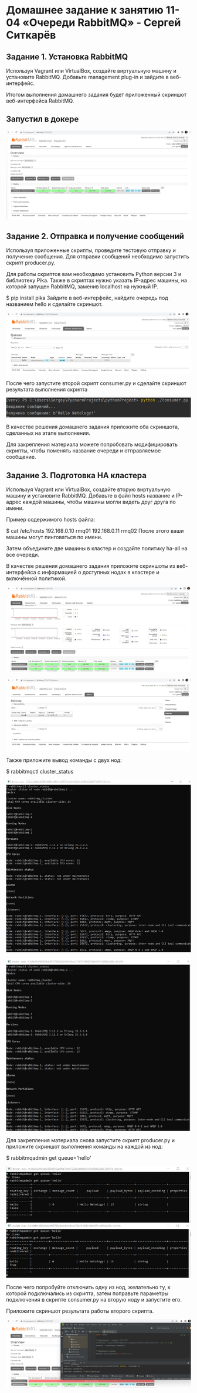 # Домашнее задание к занятию 11-04 «Очереди RabbitMQ» - Сергей Ситкарёв

## Задание 1. Установка RabbitMQ

Используя Vagrant или VirtualBox, создайте виртуальную машину и установите RabbitMQ. Добавьте management plug-in и зайдите в веб-интерфейс.

Итогом выполнения домашнего задания будет приложенный скриншот веб-интерфейса RabbitMQ.

## Запустил в докере

![Скриншот 1](https://github.com/SSitkarev/11-04/blob/main/img/1.jpg)

## Задание 2. Отправка и получение сообщений

Используя приложенные скрипты, проведите тестовую отправку и получение сообщения. Для отправки сообщений необходимо запустить скрипт producer.py.

Для работы скриптов вам необходимо установить Python версии 3 и библиотеку Pika. Также в скриптах нужно указать IP-адрес машины, на которой запущен RabbitMQ, заменив localhost на нужный IP.

$ pip install pika
Зайдите в веб-интерфейс, найдите очередь под названием hello и сделайте скриншот. 

![Скриншот 2-1](https://github.com/SSitkarev/11-04/blob/main/img/2-1.jpg)

После чего запустите второй скрипт consumer.py и сделайте скриншот результата выполнения скрипта

![Скриншот 2-2](https://github.com/SSitkarev/11-04/blob/main/img/2-2.jpg)

В качестве решения домашнего задания приложите оба скриншота, сделанных на этапе выполнения.

Для закрепления материала можете попробовать модифицировать скрипты, чтобы поменять название очереди и отправляемое сообщение.

## Задание 3. Подготовка HA кластера

Используя Vagrant или VirtualBox, создайте вторую виртуальную машину и установите RabbitMQ. Добавьте в файл hosts название и IP-адрес каждой машины, чтобы машины могли видеть друг друга по имени.

Пример содержимого hosts файла:

$ cat /etc/hosts
192.168.0.10 rmq01
192.168.0.11 rmq02
После этого ваши машины могут пинговаться по имени.

Затем объедините две машины в кластер и создайте политику ha-all на все очереди.

В качестве решения домашнего задания приложите скриншоты из веб-интерфейса с информацией о доступных нодах в кластере и включённой политикой.

![Скриншот 3-1](https://github.com/SSitkarev/11-04/blob/main/img/3-1.jpg)

![Скриншот 3-2](https://github.com/SSitkarev/11-04/blob/main/img/3-2.jpg)

Также приложите вывод команды с двух нод:

$ rabbitmqctl cluster_status

![Скриншот 3-3](https://github.com/SSitkarev/11-04/blob/main/img/3-3.jpg)

![Скриншот 3-4](https://github.com/SSitkarev/11-04/blob/main/img/3-4.jpg)

Для закрепления материала снова запустите скрипт producer.py и приложите скриншот выполнения команды на каждой из нод:

$ rabbitmqadmin get queue='hello'

![Скриншот 3-5](https://github.com/SSitkarev/11-04/blob/main/img/3-5.jpg)

После чего попробуйте отключить одну из нод, желательно ту, к которой подключались из скрипта, затем поправьте параметры подключения в скрипте consumer.py на вторую ноду и запустите его.

Приложите скриншот результата работы второго скрипта.

![Скриншот 3-6](https://github.com/SSitkarev/11-04/blob/main/img/3-6.jpg)
